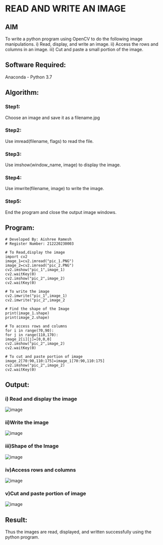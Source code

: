 # READ AND WRITE AN IMAGE
## AIM
To write a python program using OpenCV to do the following image manipulations.
i) Read, display, and write an image.
ii) Access the rows and columns in an image.
iii) Cut and paste a small portion of the image.

## Software Required:
Anaconda - Python 3.7
## Algorithm:
### Step1:
Choose an image and save it as a filename.jpg
### Step2:
Use imread(filename, flags) to read the file.
### Step3:
Use imshow(window_name, image) to display the image.
### Step4:
Use imwrite(filename, image) to write the image.
### Step5:
End the program and close the output image windows.
## Program:

```
# Developed By: Aishree Ramesh
# Register Number: 212220230003

# To Read,display the image
import cv2
image_1=cv2.imread("pic_1.PNG")
image_2=cv2.imread("pic_2.PNG")
cv2.imshow("pic_1",image_1)
cv2.waitKey(0)
cv2.imshow("pic_2",image_2)
cv2.waitKey(0)

# To write the image
cv2.imwrite("pic_1",image_1)
cv2.imwrite("pic_2",image_2

# Find the shape of the Image
print(image_1.shape)
print(image_2.shape)

# To access rows and columns
for i in range(70,90):
for j in range(110,170):
image_2[i][j]=[0,0,0]
cv2.imshow("pic_2",image_2)
cv2.waitKey(0)

# To cut and paste portion of image
image_2[70:90,110:175]=image_1[70:90,110:175]
cv2.imshow("pic_2",image_2)
cv2.waitKey(0)
```

## Output:

### i) Read and display the image

![image](https://user-images.githubusercontent.com/70213227/161099189-bbacf95a-ec22-4310-bc77-a921581aa6c7.png)


### ii)Write the image

![image](https://user-images.githubusercontent.com/70213227/161099503-2cf16a47-8935-4619-98d6-57841300e26f.png)


### iii)Shape of the Image

![image](https://user-images.githubusercontent.com/70213227/161100405-245c3a72-4395-4b31-9425-480c405f0c17.png)


### iv)Access rows and columns

![image](https://user-images.githubusercontent.com/70213227/161100350-d0702856-57d1-480c-abc5-6ca6809d1ae6.png)


### v)Cut and paste portion of image

![image](https://user-images.githubusercontent.com/70213227/161100351-1c912020-454d-46fb-af24-4043c7c49943.png)


## Result:
Thus the images are read, displayed, and written successfully using the python program.


